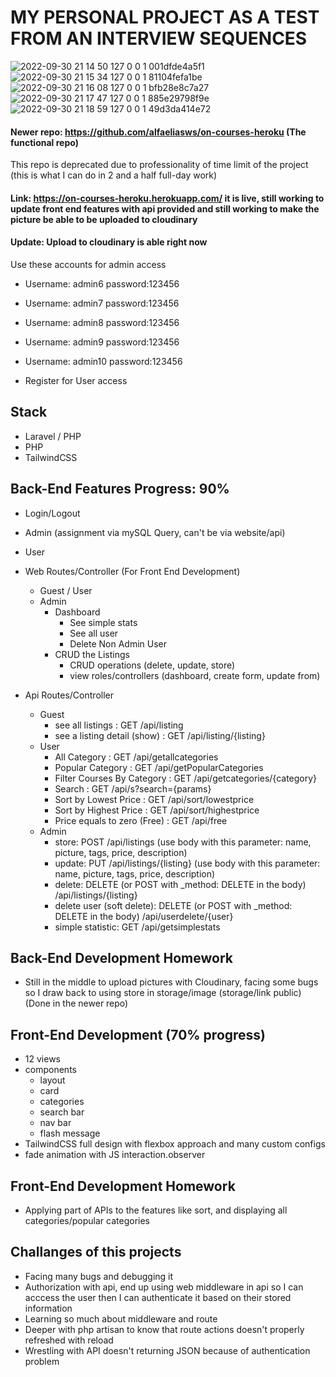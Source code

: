 # MY PERSONAL PROJECT AS A TEST FROM AN INTERVIEW SEQUENCES
![2022-09-30 21 14 50 127 0 0 1 001dfde4a5f1](https://user-images.githubusercontent.com/105652124/193289464-473296a2-a039-4699-b2bd-ec38ebd1d6a0.png)
![2022-09-30 21 15 34 127 0 0 1 81104fefa1be](https://user-images.githubusercontent.com/105652124/193289573-af8e280d-36a3-4f74-90f9-f34fcc5ee55d.png)
![2022-09-30 21 16 08 127 0 0 1 bfb28e8c7a27](https://user-images.githubusercontent.com/105652124/193289708-9e392924-9a52-4218-8a12-ab4e23ceeb43.png)
![2022-09-30 21 17 47 127 0 0 1 885e29798f9e](https://user-images.githubusercontent.com/105652124/193290131-7f516c6e-807d-4bf1-8cc2-75445829fdff.png)
![2022-09-30 21 18 59 127 0 0 1 49d3da414e72](https://user-images.githubusercontent.com/105652124/193290267-6255ce90-3551-4ebe-8092-170047dad67e.png)

#### Newer repo: https://github.com/alfaeliasws/on-courses-heroku (The functional repo)
This repo is deprecated due to professionality of time limit of the project (this is what I can do in 2 and a half full-day work)

#### Link: https://on-courses-heroku.herokuapp.com/ it is live, still working to update front end features with api provided and still working to make the picture be able to be uploaded to cloudinary
#### Update: Upload to cloudinary is able right now

Use these accounts for admin access
* Username: admin6 password:123456
* Username: admin7 password:123456
* Username: admin8 password:123456
* Username: admin9 password:123456
* Username: admin10 password:123456

* Register for User access

## Stack
* Laravel / PHP
* PHP
* TailwindCSS

## Back-End Features Progress: 90%
* Login/Logout
* Admin (assignment via mySQL Query, can't be via website/api)
* User
* Web Routes/Controller (For Front End Development)
    * Guest / User
    * Admin
        * Dashboard
            * See simple stats
            * See all user
            * Delete Non Admin User
        * CRUD the Listings
            * CRUD operations (delete, update, store)
            * view roles/controllers (dashboard, create form, update from)

* Api Routes/Controller
    * Guest
        * see all listings : GET /api/listing
        * see a listing detail (show) : GET /api/listing/{listing}
    * User
        * All Category : GET /api/getallcategories
        * Popular Category : GET /api/getPopularCategories
        * Filter Courses By Category : GET /api/getcategories/{category}
        * Search : GET /api/s?search={params}
        * Sort by Lowest Price : GET /api/sort/lowestprice
        * Sort by Highest Price : GET /api/sort/highestprice
        * Price equals to zero (Free) : GET /api/free
    * Admin
        * store: POST /api/listings (use body with this parameter: name, picture, tags, price, description)
        * update: PUT /api/listings/{listing} (use body with this parameter: name, picture, tags, price, description)
        * delete: DELETE (or POST with _method: DELETE in the body) /api/listings/{listing}
        * delete user (soft delete): DELETE (or POST with _method: DELETE in the body) /api/userdelete/{user}
        * simple statistic: GET /api/getsimplestats

## Back-End Development Homework
* Still in the middle to upload pictures with Cloudinary, facing some bugs so I draw back to using store in storage/image (storage/link public) (Done in the newer repo)

## Front-End Development (70% progress)
* 12 views 
* components
    * layout
    * card
    * categories
    * search bar
    * nav bar
    * flash message
* TailwindCSS full design with flexbox approach and many custom configs
* fade animation with JS interaction.observer

## Front-End Development Homework
* Applying part of APIs to the features like sort, and displaying all categories/popular categories

## Challanges of this projects
* Facing many bugs and debugging it
* Authorization with api, end up using web middleware in api so I can acccess the user then I can authenticate it based on their stored information
* Learning so much about middleware and route
* Deeper with php artisan to know that route actions doesn't properly refreshed with reload
* Wrestling with API doesn't returning JSON because of authentication problem


